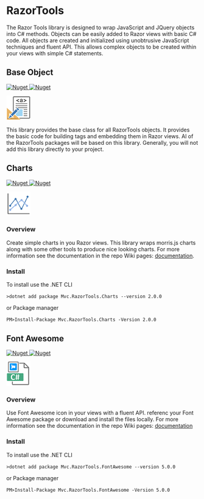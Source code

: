 # RazorTools
The Razor Tools library is designed to wrap JavaScript and JQuery objects into C# methods. Objects can be easily added to Razor views with basic C# code. All objects are created and initialized using unobtrusive JavaScript techniques and fluent API. This allows complex objects to be created within your views with simple C# statements.
## Base Object
[![Nuget](https://img.shields.io/nuget/v/Mvc.RazorTools.Base?label=Mvc.RazorTools.Base%20-%20NuGet&style=for-the-badge)
![Nuget](https://img.shields.io/nuget/dt/Mvc.RazorTools.Base?label=Downloads&style=for-the-badge)](https://www.nuget.org/packages/Mvc.RazorTools.Base/)

![](https://github.com/porrey/Razor-Tools/raw/master/Images/Mvc.RazorTools.Base-64.png)

This library provides the base class for all RazorTools objects. It provides the basic code for building tags and embedding them in Razor views. Al of the RazorTools packages will be based on this library. Generally, you will not add this library directly to your project.
## Charts
[![Nuget](https://img.shields.io/nuget/v/Mvc.RazorTools.Charts?label=Mvc.RazorTools.Charts%20-%20NuGet&style=for-the-badge)
![Nuget](https://img.shields.io/nuget/dt/Mvc.RazorTools.Charts?label=Downloads&style=for-the-badge)](https://www.nuget.org/packages/Mvc.RazorTools.Charts/)

![](https://github.com/porrey/Razor-Tools/raw/master/Images/Mvc.RazorTools.Charts-64.png)
### Overview
Create simple charts in you Razor views. This library wraps morris.js charts along with some other tools to produce nice looking charts. For more information see the documentation in the repo Wiki pages: [documentation](https://github.com/porrey/Razor-Tools/wiki/RazorTools-Charts).
### Install
To install use the .NET CLI

	>dotnet add package Mvc.RazorTools.Charts --version 2.0.0

or Package manager

	PM>Install-Package Mvc.RazorTools.Charts -Version 2.0.0
## Font Awesome
[![Nuget](https://img.shields.io/nuget/v/Mvc.RazorTools.FontAwesome?label=Mvc.RazorTools.FontAwesome%20-%20NuGet&style=for-the-badge)
![Nuget](https://img.shields.io/nuget/dt/Mvc.RazorTools.FontAwesome?label=Downloads&style=for-the-badge)](https://www.nuget.org/packages/Mvc.RazorTools.FontAwesome/)

![](https://github.com/porrey/Razor-Tools/raw/master/Images/Mvc.RazorTools.FontAwesome-64.png)

### Overview
Use Font Awesome icon in your views with a fluent API. referenc your Font Awesome package or download and install the files locally. For more information see the documentation in the repo Wiki pages: [documentation](https://github.com/porrey/Razor-Tools/wiki/RazorTools-Font-Awesome)
### Install
To install use the .NET CLI

	>dotnet add package Mvc.RazorTools.FontAwesome --version 5.0.0

or Package manager

	PM>Install-Package Mvc.RazorTools.FontAwesome -Version 5.0.0



